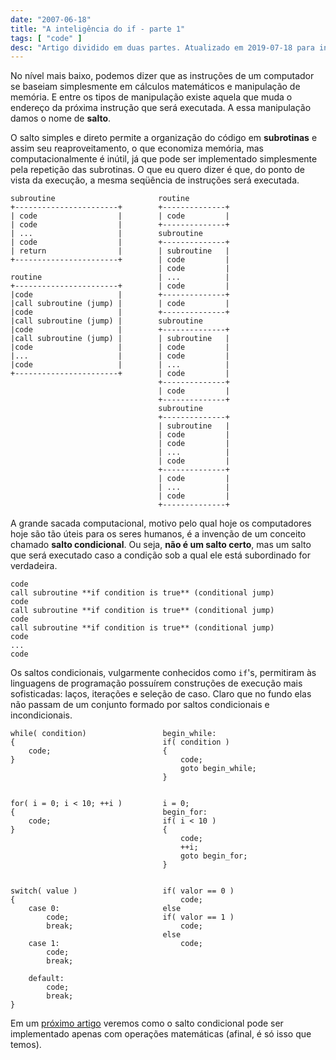 ```yaml
---
date: "2007-06-18"
title: "A inteligência do if - parte 1"
tags: [ "code" ]
desc: "Artigo dividido em duas partes. Atualizado em 2019-07-18 para inclusão no Livro do Caloni."
---
```

No nível mais baixo, podemos dizer que as instruções de um computador se baseiam simplesmente em cálculos matemáticos e manipulação de memória. E entre os tipos de manipulação existe aquela que muda o endereço da próxima instrução que será executada. A essa manipulação damos o nome de **salto**.

O salto simples e direto permite a organização do código em **subrotinas** e assim seu reaproveitamento, o que economiza memória, mas computacionalmente é inútil, já que pode ser implementado simplesmente pela repetição das subrotinas. O que eu quero dizer é que, do ponto de vista da execução, a mesma seqüência de instruções será executada.

    subroutine                       routine         
    +-----------------------+        +--------------+
    | code                  |        | code         |
    | code                  |        +--------------+
    | ...                   |        subroutine      
    | code                  |        +--------------+
    | return                |        | subroutine   |
    +-----------------------+        | code         |
                                     | code         |
    routine                          | ...          |
    +-----------------------+        | code         |
    |code                   |        +--------------+
    |call subroutine (jump) |        | code         |
    |code                   |        +--------------+
    |call subroutine (jump) |        subroutine      
    |code                   |        +--------------+
    |call subroutine (jump) |        | subroutine   |
    |code                   |        | code         |
    |...                    |        | code         |
    |code                   |        | ...          |
    +-----------------------+        | code         |
                                     +--------------+
                                     | code         |
                                     +--------------+
                                     subroutine      
                                     +--------------+
                                     | subroutine   |
                                     | code         |
                                     | code         |
                                     | ...          |
                                     | code         |
                                     +--------------+
                                     | code         |
                                     | ...          |
                                     | code         |
                                     +--------------+
 

A grande sacada computacional, motivo pelo qual hoje os computadores hoje são tão úteis para os seres humanos, é a invenção de um conceito chamado **salto condicional**. Ou seja, **não é um salto certo**, mas um salto que será executado caso a condição sob a qual ele está subordinado for verdadeira.

    code
    call subroutine **if condition is true** (conditional jump)
    code
    call subroutine **if condition is true** (conditional jump)
    code
    call subroutine **if condition is true** (conditional jump)
    code
    ...
    code

Os saltos condicionais, vulgarmente conhecidos como `if`'s, permitiram às linguagens de programação possuírem construções de execução mais sofisticadas: laços, iterações e seleção de caso. Claro que no fundo elas não passam de um conjunto formado por saltos condicionais e incondicionais.

    while( condition)                 begin_while:          
    {                                 if( condition )       
        code;                         {                     
    }                                     code;             
                                          goto begin_while; 
                                      }                     
    
    
    for( i = 0; i < 10; ++i )         i = 0;              
    {                                 begin_for:          
        code;                         if( i < 10 )        
    }                                 {                   
                                          code;           
                                          ++i;            
                                          goto begin_for; 
                                      }                   
    
    
    switch( value )                   if( valor == 0 ) 
    {                                     code;        
        case 0:                       else             
            code;                     if( valor == 1 ) 
            break;                        code;        
                                      else             
        case 1:                           code;        
            code;
            break;
    
        default:
            code;
            break;
    }

Em um [próximo artigo](http://www.caloni.com.br/a-inteligencia-do-if-parte-2) veremos como o salto condicional pode ser implementado apenas com operações matemáticas (afinal, é só isso que temos).
